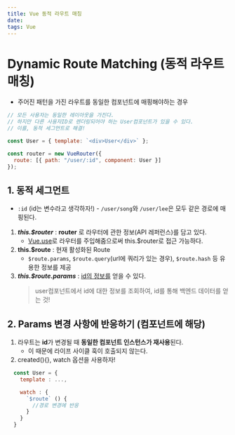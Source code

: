 ```yaml
---
title: Vue 동적 라우트 매칭
date:
tags: Vue
---
```


# Dynamic Route Matching (동적 라우트 매칭)

- 주어진 패턴을 가진 라우트를 동일한 컴포넌트에 매핑해야하는 경우

```js
// 모든 사용자는 동일한 레이아웃을 가진다.
// 하지만 다른 사용자ID로 렌더링되어야 하는 User컴포넌트가 있을 수 있다.
// 이를, 동적 세그먼트로 해결!

const User = { template: `<div>User</div>` };

const router = new VueRouter({
  route: [{ path: "/user/:id", component: User }]
});
```

## 1. 동적 세그먼트

- `:id` (id는 변수라고 생각하자!) - `/user/song`와 `/user/lee`은 모두 같은 경로에 매핑된다.

1.  **_this.\$router_** : **router** 로 라우터에 관한 정보(API 레퍼런스)를 담고 있다.
    - <u>Vue.use</u>로 라우터를 주입해줌으로써 this.\$router로 접근 가능하다.
2.  **this.\$route** : 현재 활성화된 Route 
    - `$route.params`, `$route.query`(url에 쿼리가 있는 경우), `$route.hash` 등 유용한 정보를 제공
3.  **_this.\$route.params_** : <u>id의 정보를</u> 얻을 수 있다.
    > user컴포넌트에서 id에 대한 정보를 조회하여, id를 통해 백엔드 데이터를 얻는 것!

## 2. Params 변경 사항에 반응하기 (컴포넌트에 해당)

1. 라우트는 **id**가 변경될 때 **동일한 컴포넌트 인스턴스가 재사용**된다.
   - 이 때문에 라이프 사이클 훅이 호출되지 않는다.
2. created(){}, watch 옵션을 사용하자!

```js
  const User = {
    template : ...,

    watch : {
      `$route` () {
        //경로 변경에 반응
      }
    }
  }
```
